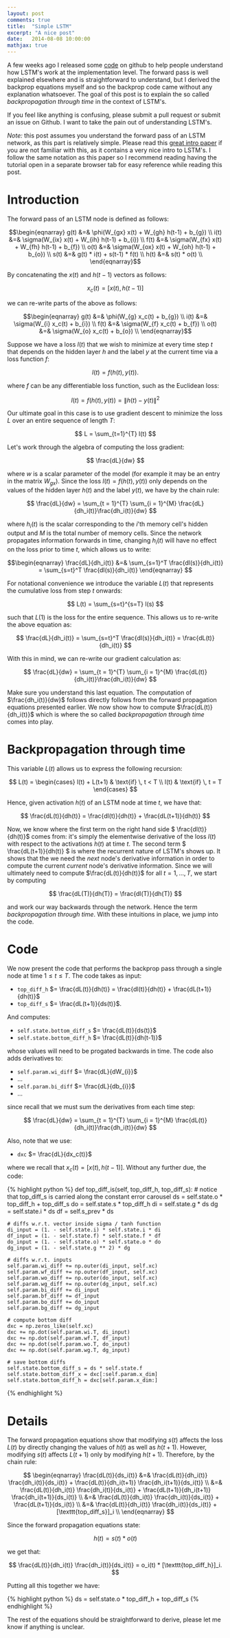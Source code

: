 ```yaml
---
layout: post
comments: true
title:  "Simple LSTM"
excerpt: "A nice post"
date:   2014-08-08 10:00:00
mathjax: true
---
```

A few weeks ago I released some [code](https://github.com/nicodjimenez/lstm) on github to help people understand how LSTM's work at the implementation level.  The forward pass is well explained elsewhere and is straightforward to understand, but I derived the backprop equations myself and so the backprop code came without any explanation whatsoever.  The goal of this post is to explain the so called *backpropagation through time* in the context of LSTM's. 

If you feel like anything is confusing, please submit a pull request or submit an issue on Github.  I want to take the pain out of understanding LSTM's.  

*Note:* this post assumes you understand the forward pass of an LSTM network, as this part is relatively simple.  Please read this [great intro paper](http://arxiv.org/abs/1506.00019) if you are not familiar with this,  as it contains a very nice intro to LSTM's.  I follow the same notation as this paper so I recommend reading having the tutorial open in a separate browser tab for easy reference while reading this post.

# Introduction 
The forward pass of an LSTM node is defined as follows:

$$\begin{eqnarray}
g(t) &=& \phi(W_{gx} x(t) + W_{gh} h(t-1) + b_{g}) \\ 
i(t) &=& \sigma(W_{ix} x(t) + W_{ih} h(t-1) + b_{i}) \\ 
f(t) &=& \sigma(W_{fx} x(t) + W_{fh} h(t-1) + b_{f}) \\ 
o(t) &=& \sigma(W_{ox} x(t) + W_{oh} h(t-1) + b_{o}) \\ 
s(t) &=& g(t) * i(t) + s(t-1) * f(t)  \\ 
h(t) &=& s(t) * o(t) \\ 
\end{eqnarray}$$

By concatenating the $x(t)$ and $h(t-1)$ vectors as follows: 

$$x_c(t) = [x(t), h(t-1)]$$ 

we can re-write parts of the above as follows:

$$\begin{eqnarray}
g(t) &=& \phi(W_{g} x_c(t) + b_{g}) \\ 
i(t) &=& \sigma(W_{i} x_c(t) + b_{i}) \\ 
f(t) &=& \sigma(W_{f} x_c(t) + b_{f}) \\ 
o(t) &=& \sigma(W_{o} x_c(t) + b_{o}) \\ 
\end{eqnarray}$$

Suppose we have a loss $l(t)$ that we wish to minimize at every time step $t$ that depends on the hidden layer $h$ and the label $y$ at the current time via a loss function $f$: 

$$
l(t) = f(h(t), y(t)).
$$

where $f$ can be any differentiable loss function, such as the Euclidean loss:

$$
l(t) = f(h(t), y(t)) = \| h(t) - y(t) \|^2
$$

Our ultimate goal in this case is to use gradient descent to minimize the loss $L$ over an entire sequence of length $T$:

$$
L = \sum_{t=1}^{T} l(t)
$$

Let's work through the algebra of computing the loss gradient:

$$  
\frac{dL}{dw}
$$

where $w$ is a scalar parameter of the model (for example it may be an entry in the matrix $W_{gx}$).  Since the loss $l(t) = f(h(t), y(t))$ only depends on the values of the hidden layer $h(t)$ and the label $y(t)$, we have by the chain rule:

$$
\frac{dL}{dw} = \sum_{t = 1}^{T} \sum_{i = 1}^{M} \frac{dL}{dh_i(t)}\frac{dh_i(t)}{dw} 
$$

where $h_i(t)$ is the scalar corresponding to the $i$'th memory cell's hidden output and $M$ is the total number of memory cells.  Since the network propagates information forwards in time, changing $h_i(t)$ will have no effect on the loss prior to time $t$, which allows us to write:

$$\begin{eqnarray}
\frac{dL}{dh_i(t)} &=& \sum_{s=1}^T \frac{dl(s)}{dh_i(t)} = \sum_{s=t}^T \frac{dl(s)}{dh_i(t)}
\end{eqnarray}
$$

For notational convenience we introduce the variable $L(t)$ that represents the cumulative loss from step $t$ onwards:

$$
L(t) = \sum_{s=t}^{s=T} l(s)
$$

such that $L(1)$ is the loss for the entire sequence.  This allows us to re-write the above equation as:

$$
\frac{dL}{dh_i(t)} = \sum_{s=t}^T \frac{dl(s)}{dh_i(t)} = \frac{dL(t)}{dh_i(t)}
$$

With this in mind, we can re-write our gradient calculation as:

$$
\frac{dL}{dw} = \sum_{t = 1}^{T} \sum_{i = 1}^{M} \frac{dL(t)}{dh_i(t)}\frac{dh_i(t)}{dw} 
$$

Make sure you understand this last equation.  The computation of $\frac{dh_i(t)}{dw}$ follows directly follows from the forward propagation equations presented earlier.  We now show how to compute $\frac{dL(t)}{dh_i(t)}$ which is where the so called *backpropagation through time* comes into play.  

# Backpropagation through time

This variable $L(t)$ allows us to express the following recursion:

$$
L(t) = \begin{cases} l(t) + L(t+1) & \text{if} \, t < T \\ 
l(t) & \text{if} \, t = T
\end{cases}
$$

Hence, given activation $h(t)$ of an LSTM node at time $t$, we have that:

$$
\frac{dL(t)}{dh(t)} = \frac{dl(t)}{dh(t)} + \frac{dL(t+1)}{dh(t)}
$$

Now, we know where the first term on the right hand side $ \frac{dl(t)}{dh(t)}$ comes from: it's simply the elementwise derivative of the loss $l(t)$ with respect to the activations $h(t)$ at time $t$.  The second term $ \frac{dL(t+1)}{dh(t)} $ is where the recurrent nature of LSTM's shows up.  It shows that the we need the *next* node's derivative information in order to compute the current *current* node's derivative information.  Since we will ultimately need to compute $\frac{dL(t)}{dh(t)}$ for all $t=1,\dots,T$, we start by computing 

$$
\frac{dL(T)}{dh(T)} = \frac{dl(T)}{dh(T)} 
$$ 

and work our way backwards through the network. Hence the term *backpropagation through time*.  With these intuitions in place, we jump into the code.  

# Code 

We now present the code that performs the backprop pass through a single node at time $1 \leq t \leq T$.  The code takes as input: 

  * `top_diff_h` $= \frac{dL(t)}{dh(t)} = \frac{dl(t)}{dh(t)} + \frac{dL(t+1)}{dh(t)}$
  * `top_diff_s` $= \frac{dL(t+1)}{ds(t)}$.

And computes: 

  * `self.state.bottom_diff_s`  $= \frac{dL(t)}{ds(t)}$
  * `self.state.bottom_diff_h`  $= \frac{dL(t)}{dh(t-1)}$

whose values will need to be progated backwards in time.  The code also adds derivatives to:

  * `self.param.wi_diff` $= \frac{dL}{dW_{i}}$
  * ... 
  * `self.param.bi_diff` $= \frac{dL}{db_{i}}$
  * ...

since recall that we must sum the derivatives from each time step: 

$$
\frac{dL}{dw} = \sum_{t = 1}^{T} \sum_{i = 1}^{M} \frac{dL(t)}{dh_i(t)}\frac{dh_i(t)}{dw} 
$$

Also, note that we use:

  * `dxc` $= \frac{dL}{dx_c(t)}$

where we recall that $x_c(t) = [x(t), h(t-1)]$.  Without any further due, the code:

{% highlight python %}
def top_diff_is(self, top_diff_h, top_diff_s):
    # notice that top_diff_s is carried along the constant error carousel
    ds = self.state.o * top_diff_h + top_diff_s
    do = self.state.s * top_diff_h
    di = self.state.g * ds
    dg = self.state.i * ds
    df = self.s_prev * ds

    # diffs w.r.t. vector inside sigma / tanh function
    di_input = (1. - self.state.i) * self.state.i * di 
    df_input = (1. - self.state.f) * self.state.f * df 
    do_input = (1. - self.state.o) * self.state.o * do 
    dg_input = (1. - self.state.g ** 2) * dg

    # diffs w.r.t. inputs
    self.param.wi_diff += np.outer(di_input, self.xc)
    self.param.wf_diff += np.outer(df_input, self.xc)
    self.param.wo_diff += np.outer(do_input, self.xc)
    self.param.wg_diff += np.outer(dg_input, self.xc)
    self.param.bi_diff += di_input
    self.param.bf_diff += df_input       
    self.param.bo_diff += do_input
    self.param.bg_diff += dg_input       

    # compute bottom diff
    dxc = np.zeros_like(self.xc)
    dxc += np.dot(self.param.wi.T, di_input)
    dxc += np.dot(self.param.wf.T, df_input)
    dxc += np.dot(self.param.wo.T, do_input)
    dxc += np.dot(self.param.wg.T, dg_input)

    # save bottom diffs
    self.state.bottom_diff_s = ds * self.state.f
    self.state.bottom_diff_x = dxc[:self.param.x_dim]
    self.state.bottom_diff_h = dxc[self.param.x_dim:]
{% endhighlight %}


# Details 
The forward propagation equations show that modifying $s(t)$ affects the loss $L(t)$ by directly changing the values of $h(t)$ as well as $h(t+1)$.  However, modifying $s(t)$ affects $L(t+1)$ only by modifying $h(t+1)$.  Therefore, by the chain rule: 

$$
\begin{eqnarray}
\frac{dL(t)}{ds_i(t)} &=& \frac{dL(t)}{dh_i(t)} \frac{dh_i(t)}{ds_i(t)} + \frac{dL(t)}{dh_i(t+1)} \frac{dh_i(t+1)}{ds_i(t)}  \\
&=& \frac{dL(t)}{dh_i(t)} \frac{dh_i(t)}{ds_i(t)} + \frac{dL(t+1)}{dh_i(t+1)} \frac{dh_i(t+1)}{ds_i(t)}  \\
&=& \frac{dL(t)}{dh_i(t)} \frac{dh_i(t)}{ds_i(t)} + \frac{dL(t+1)}{ds_i(t)}  \\
&=& \frac{dL(t)}{dh_i(t)} \frac{dh_i(t)}{ds_i(t)} + [\texttt{top_diff_s}]_i  \\
\end{eqnarray}
$$

Since the forward propagation equations state:

$$
h(t) = s(t) * o(t)
$$

we get that:

$$
\frac{dL(t)}{dh_i(t)} \frac{dh_i(t)}{ds_i(t)} =  o_i(t) * [\texttt{top_diff_h}]_i.
$$

Putting all this together we have:

{% highlight python %}
ds = self.state.o * top_diff_h + top_diff_s
{% endhighlight %}

The rest of the equations should be straightforward to derive, please let me know if anything is unclear.  




